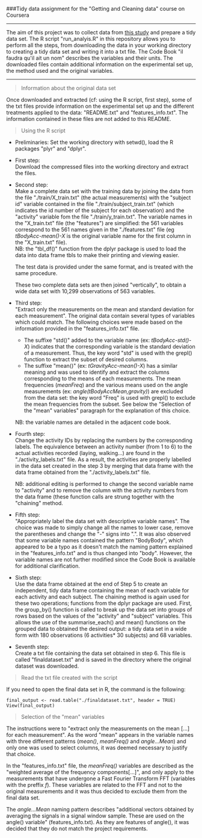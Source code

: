 ###Tidy data assignment for the "Getting and Cleaning data" course on Coursera
***
The aim of this project was to collect data from [this study](http://archive.ics.uci.edu/ml/datasets/Human+Activity+Recognition+Using+Smartphones) and prepare a tidy data set. The R script "run_analyis.R" in this repository allows you to perform all the steps, from downloading the data in your working directory to creating a tidy data set and writing it into a txt file. The Code Book "il faudra qu'il ait un nom" describes the variables and their units. 
The downloaded files contain additional information on the experimental set up, the method used and the original variables.    

***
> Information about the original data set  

Once downloaded and extracted (cf: using the R script, first step), some of the txt files provide information on the experimental set up and the different treatments applied to the data: "README.txt" and "features_info.txt". The information contained in these files are not added to this README.  

> Using the R script

* Preliminaries:
Set the working directory with setwd(), load the R packages "plyr" and "dplyr". 
  
* First step:  
Download the compressed files into the working directory and extract the files.

* Second step:  
Make a complete data set with the training data by joining the data from the file "./train/X\_train.txt" (the actual measurements) with the "subject id" variable contained in the file "./train/subject\_train.txt" (which indicates the id number of the subject for each observation) and the "activity" variable fom the file "./train/y\_train.txt". The variable names in the "X\_train.txt" file (the "features") are simplified: the 561 variables correspond to the 561 names given in the "./features.txt" file (eg *tBodyAcc-mean()-X* is the original variable name for the first column in the "X_train.txt" file).   
NB: the "tbl_df()" function from the dplyr package is used to load the data into data frame tbls to make their printing and viewing easier. 
  
  The test data is provided under the same format, and is treated with the same procedure.  
  
  These two complete data sets are then joined "vertically", to obtain a wide data set with 10,299 observations of 563 variables.  
  
* Third step:   
"Extract only the measurements on the mean and standard deviation for each measurement". 
The original data contain several types of variables which could match. The following choices were made based on the information provided in the "features_info.txt" file. 
  + The suffixe "std()" added to the variable name (ex: *tBodyAcc-std()-X*) indicates that the corresponding variable is the standard deviation of a measurement. Thus, the key word "std" is used with the grepl() function to extract the subset of desired columns. 
  + The suffixe "mean()" (ex: *tGravityAcc-mean()-X*) has a similar meaning and was used to identify and extract the columns corresponding to the means of each measurements. The mean frequencies (*meanFreq*) and the various means used on the angle measurements (ex: *angle(tBodyAccMean,gravity)*) are excluded from the data set: the key word "Freq" is used with grepl() to exclude the mean frequencies from the subset. See below the "Selection of the "mean" variables" paragraph for the explanation of this choice.   
  
  NB: the variable names are detailed in the adjacent code book.  

* Fourth step:  
Change the activity IDs by replacing the numbers by the corresponding labels. The equivalence between an activity number (from 1 to 6) to the actual activities recorded (laying, walking...) are found in the "./activity\_labels.txt" file. As a result, the activities are properly labelled in the data set created in the step 3 by merging that data frame with the data frame obtained from the "./activity\_labels.txt" file.  
  
  NB: additional editing is performed to change the second variable name to "activity" and to remove the column with the activity numbers from the data frame (these function calls are strung together with the "chaining" method.  
  
* Fifth step:  
"Appropriately label the data set with descriptive variable names". The choice was made to simply change all the names to lower case, remove the parentheses and change the "-" signs into ".". It was also observed that some variable names contained the pattern "BodyBody", which appeared to be a typo as it doesn't match the naming pattern explained in the "features\_info.txt" and is thus changed into "body". However, the variable names are not further modified since the Code Book is available for additional clarification.   
  
* Sixth step:    
Use the data frame obtained at the end of Step 5 to create an independent, tidy data frame containing the mean of each variable for each activity and each subject. The chaining method is again used for these two operations; functions from the dplyr package are used. First, the group\_by() function is called to break up the data set into groups of rows based on the values of the "activity" and "subject" variables. This allows the use of the summarise\_each() and mean() functions on the grouped data to obtained the desired output: a tidy data set in a wide form with 180 observations (6 activities* 30 subjects) and 68 variables.  

  
* Seventh step:  
Create a txt file containing the data set obtained in step 6. This file is called "finaldataset.txt" and is saved in the directory where the original dataset was downloaded.   
  
  
> Read the txt file created with the script  

If you need to open the final data set in R, the command is the following:
```{r}
final_output <- read.table("./finaldataset.txt", header = TRUE)
View(final_output)
```

> Selection of the "mean" variables    

The instructions were to "extract only the measurements on the mean [...] for each measurement". As the word "mean" appears in the variable names with three different patterns (*mean()*, *meanFreq()* and *angle...Mean*) and only one was used to select columns, it was deemed necessary to justify that choice.  
  
In the "features\_info.txt" file, the *meanFreq()* variables are described as the "weighted average of the frequency components[...]", and only apply to the measurements that have undergone a Fast Fourier Transform FFT (variables with the preffix *f*). These variables are related to the FFT and not to the original measurements and it was thus decided to exclude them from the final data set.   
  
The *angle...Mean* naming pattern describes "additional vectors obtained by averaging the signals in a signal window sample. These are used on the angle() variable" (features\_info.txt). As they are features of angle(), it was decided that they do not match the project requirements.  
